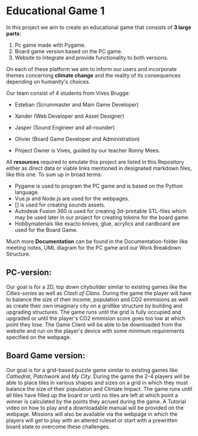 # Educational Game 1
In this project we aim to create an educational game that consists of **3 large parts**:
 
1. Pc game made with Pygame.
2. Board game version based on the PC game.
3. Website to integrate and provide functionality to both versions.

On each of these platform we aim to inform our users and incorporate themes concerning **climate change** and the reality of its consequences depending on humanity's choices.

Our team consist of 4 students from Vives Brugge:
- Esteban (Scrummaster and Main Game Developer)
- Xander (Web Developer and Asset Designer)
- Jasper (Sound Engineer and all-rounder)
- Olivier (Board Game Developer and Administration)

- Project Owner is Vives, guided by our teacher Ronny Mees.

All **resources** required to emulate this project are listed in this Repository either as direct data or viable links mentioned in designated markdown files, like this one.
To sum up in broad terms:
- Pygame is used to program the PC game and is based on the Python language.
- Vue.js and Node.js are used for the webpages.
- [] is used for creating sounds assets.
- Autodesk Fusion 360 is used for creating 3d-printable STL-files which may be used later in our project for creating tokens for the board game.
- Hobbymaterials like exacto knives, glue, acrylics and cardboard are used for the Board Game.

Much more **Documentation** can be found in the Documentation-folder like meeting notes, UML diagram for the PC game and our Work Breakdown Structure.

## PC-version:
Our goal is for a 2D, top down citybuilder similar to existing games like the _Cities-series_ as well as _Clash of Clans_. 
During the game the player will have to balance the size of their income, population and CO2 emmisions as well as create their own imaginary city on a gridlike structure by building and upgrading structures.
The game runs until the grid is fully occupied and upgraded or until the player's CO2 emmision score goes too low at which point they lose.
The Game Client will be able to be downloaded from the website and run on the player's device with some minimum requirements specified on the webpage.

## Board Game version:
Our goal is for a grid-based puzzle game similar to existing games like _Cathedral_, _Patchwork_ and _My City_.
During the game the 2-4 players will be able to place tiles in various shapes and sizes on a grid in which they must balance the size of their population and Climate Impact.
The game runs until all tiles have filled up the board or until no tiles are left at which point a winner is calculated by the points they acrued during the game. 
A Tutorial video on how to play and a downloadable manual will be provided on the webpage. Missions will also be available via the webpage in which the players will get to play with an altered ruleset or start with a prewritten board state to overcome these challenges.



